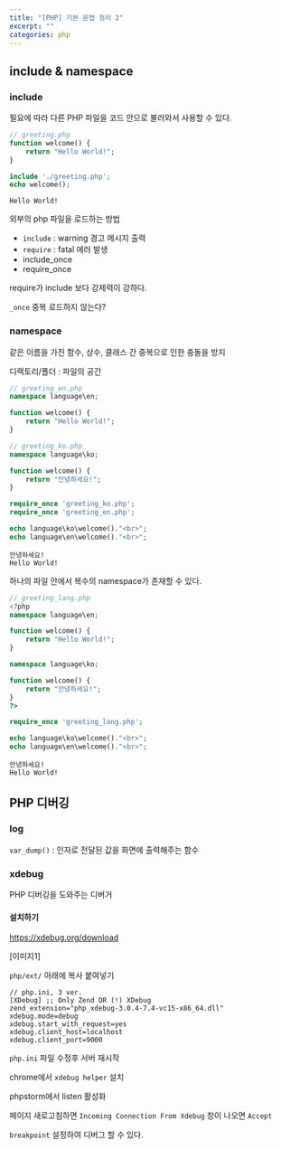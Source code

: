 ```yaml
---
title: "[PHP] 기본 문법 정리 2"
excerpt: ""
categories: php
---
```

## include & namespace
### include
필요에 따라 다른 PHP 파일을 코드 안으로 불러와서 사용할 수 있다.

```php
// greeting.php
function welcome() {
    return "Hello World!";
}
```

```php
include './greeting.php';
echo welcome();
```

```
Hello World!
```

외부의 php 파일을 로드하는 방법
- `include` : warning 경고 메시지 출력
- `require` : fatal 에러 발생
- include_once
- require_once


require가 include 보다 강제력이 강하다.

`_once` 중복 로드하지 않는다?

### namespace
같은 이름을 가진 함수, 상수, 클래스 간 중복으로 인한 충돌을 방지

디렉토리/폴더 : 파일의 공간

```php
// greeting_en.php
namespace language\en;

function welcome() {
    return "Hello World!";
}
```

```php
// greeting_ko.php
namespace language\ko;

function welcome() {
    return "안녕하세요!";
}
```

```php
require_once 'greeting_ko.php';
require_once 'greeting_en.php';

echo language\ko\welcome()."<br>";
echo language\en\welcome()."<br>";
```

```
안녕하세요!
Hello World!
```

하나의 파일 안에서 복수의 namespace가 존재할 수 있다.
```php
// greeting_lang.php
<?php
namespace language\en;

function welcome() {
    return "Hello World!";
}

namespace language\ko;

function welcome() {
    return "안녕하세요!";
}
?>
```

```php
require_once 'greeting_lang.php';

echo language\ko\welcome()."<br>";
echo language\en\welcome()."<br>";
```

```
안녕하세요!
Hello World!
```

## PHP 디버깅
### log
`var_dump()` : 인자로 전달된 값을 화면에 출력해주는 함수

### xdebug
PHP 디버깅을 도와주는 디버거
#### 설치하기
<https://xdebug.org/download>

[이미지1]

`php/ext/` 아래에 복사 붙여넣기

```
// php.ini, 3 ver.
[XDebug] ;; Only Zend OR (!) XDebug 
zend_extension="php_xdebug-3.0.4-7.4-vc15-x86_64.dll" 
xdebug.mode=debug
xdebug.start_with_request=yes
xdebug.client_host=localhost
xdebug.client_port=9000
```

`php.ini` 파일 수정후 서버 재시작

chrome에서 `xdebug helper` 설치

phpstorm에서 listen 활성화

페이지 새로고침하면 `Incoming Connection From Xdebug` 창이 나오면 `Accept`

`breakpoint` 설정하여 디버그 할 수 있다.
